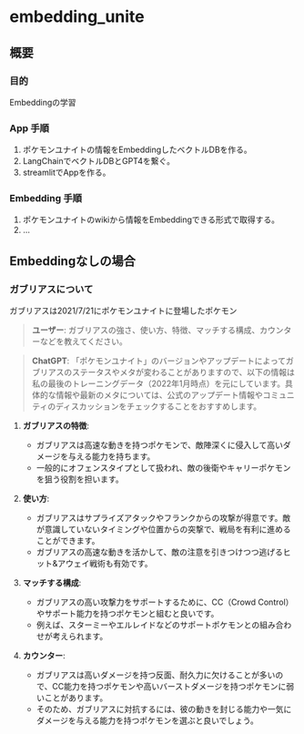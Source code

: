 # embedding_unite

## 概要

### 目的
Embeddingの学習

### App 手順
1. ポケモンユナイトの情報をEmbeddingしたベクトルDBを作る。
2. LangChainでベクトルDBとGPT4を繋ぐ。
3. streamlitでAppを作る。

### Embedding 手順
1. ポケモンユナイトのwikiから情報をEmbeddingできる形式で取得する。
2. ...



## Embeddingなしの場合
### ガブリアスについて 

ガブリアスは2021/7/21にポケモンユナイトに登場したポケモン

> **ユーザー**: ガブリアスの強さ、使い方、特徴、マッチする構成、カウンターなどを教えてください。

> **ChatGPT**: 「ポケモンユナイト」のバージョンやアップデートによってガブリアスのステータスやメタが変わることがありますので、以下の情報は私の最後のトレーニングデータ（2022年1月時点）を元にしています。具体的な情報や最新のメタについては、公式のアップデート情報やコミュニティのディスカッションをチェックすることをおすすめします。

1. **ガブリアスの特徴**:
   - ガブリアスは高速な動きを持つポケモンで、敵陣深くに侵入して高いダメージを与える能力を持ちます。
   - 一般的にオフェンスタイプとして扱われ、敵の後衛やキャリーポケモンを狙う役割を担います。

2. **使い方**:
   - ガブリアスはサプライズアタックやフランクからの攻撃が得意です。敵が意識していないタイミングや位置からの突撃で、戦局を有利に進めることができます。
   - ガブリアスの高速な動きを活かして、敵の注意を引きつけつつ逃げるヒット&アウェイ戦術も有効です。

3. **マッチする構成**:
   - ガブリアスの高い攻撃力をサポートするために、CC（Crowd Control）やサポート能力を持つポケモンと組むと良いです。
   - 例えば、スターミーやエルレイドなどのサポートポケモンとの組み合わせが考えられます。

4. **カウンター**:
   - ガブリアスは高いダメージを持つ反面、耐久力に欠けることが多いので、CC能力を持つポケモンや高いバーストダメージを持つポケモンに弱いことがあります。
   - そのため、ガブリアスに対抗するには、彼の動きを封じる能力や一気にダメージを与える能力を持つポケモンを選ぶと良いでしょう。




